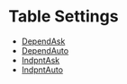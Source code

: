 # Table Settings

 * <a href="../tokens/DependAsk.md">DependAsk</a>
 * <a href="../tokens/DependAuto.md">DependAuto</a>
 * <a href="../tokens/IndpntAsk.md">IndpntAsk</a>
 * <a href="../tokens/IndpntAuto.md">IndpntAuto</a>


